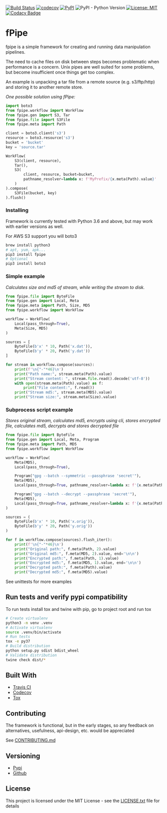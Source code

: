[![Build Status](https://api.travis-ci.org/vkvam/fpipe.svg?branch=master)](https://travis-ci.org/vkvam/fpipe)
[![codecov](https://codecov.io/gh/vkvam/fpipe/branch/master/graph/badge.svg)](https://codecov.io/gh/vkvam/fpipe)
[![PyPI](https://img.shields.io/pypi/v/fpipe)](https://pypi.org/project/fpipe/)
![PyPI - Python Version](https://img.shields.io/pypi/pyversions/fpipe)
[![License: MIT](https://img.shields.io/badge/License-MIT-yellow.svg)](https://opensource.org/licenses/MIT)
[![Codacy Badge](https://api.codacy.com/project/badge/Grade/b5f52ded1a7a40828bcce39f0982d38c)](https://www.codacy.com/manual/vkvam/fpipe?utm_source=github.com&amp;utm_medium=referral&amp;utm_content=vkvam/fpipe&amp;utm_campaign=Badge_Grade)
# fPipe

fpipe is a simple framework for creating and running data manipulation pipelines.

The need to cache files on disk between steps becomes problematic when performance is a concern.
Unix pipes are well suited for some problems, but become insufficient once things get too complex.

An example is unpacking a tar file from a remote source (e.g. s3/ftp/http) and storing it to another remote store.

*One possible solution using fPipe:*
```python
import boto3
from fpipe.workflow import WorkFlow
from fpipe.gen import S3, Tar
from fpipe.file import S3File
from fpipe.meta import Path

client = boto3.client('s3')
resource = boto3.resource('s3')
bucket = 'bucket'
key = 'source.tar'

WorkFlow(
    S3(client, resource),
    Tar(),
    S3(
        client, resource, bucket=bucket,
        pathname_resolver=lambda x: f'MyPrefix/{x.meta(Path).value}'
    )
).compose(
    S3File(bucket, key)
).flush()
```


### Installing
Framework is currently tested with Python 3.6 and above, but may work with earlier versions as well.

For AWS S3 support you will boto3

```bash
brew install python3
# apt, yum, apk...
pip3 install fpipe
# Optional
pip3 install boto3
```


### Simple example

*Calculates size and md5 of stream, while writing the stream to disk.*
```python
from fpipe.file import ByteFile
from fpipe.gen import Local, Meta
from fpipe.meta import Path, Size, MD5
from fpipe.workflow import WorkFlow

workflow = WorkFlow(
    Local(pass_through=True),
    Meta(Size, MD5)
)

sources = [
    ByteFile(b'x' * 10, Path('x.dat')),
    ByteFile(b'y' * 20, Path('y.dat'))
]

for stream in workflow.compose(sources):
    print(f'\n{"-"*46}\n')
    print("Path name:", stream.meta(Path).value)
    print("Stream content: ", stream.file.read().decode('utf-8'))
    with open(stream.meta(Path).value) as f:
        print("File content:", f.read())
    print("Stream md5:", stream.meta(MD5).value)
    print("Stream size:", stream.meta(Size).value)
```

### Subprocess script example

*Stores original stream, calculates md5, encrypts using cli, stores encrypted file, calculates md5, decrypts and stores decrypted file*

```python
from fpipe.file import ByteFile
from fpipe.gen import Local, Meta, Program
from fpipe.meta import Path, MD5
from fpipe.workflow import WorkFlow

workflow = WorkFlow(
    Meta(MD5),
    Local(pass_through=True),

    Program("gpg --batch --symmetric --passphrase 'secret'"),
    Meta(MD5),
    Local(pass_through=True, pathname_resolver=lambda x: f'{x.meta(Path).value}.gpg'),

    Program("gpg --batch --decrypt --passphrase 'secret'"),
    Meta(MD5),
    Local(pass_through=True, pathname_resolver=lambda x: f'{x.meta(Path).value}.decrypted')
)

sources = (
    ByteFile(b'x' * 10, Path('x.orig')),
    ByteFile(b'y' * 20, Path('y.orig'))
)

for f in workflow.compose(sources).flush_iter():
    print(f'\n{"-"*46}\n')
    print("Original path:", f.meta(Path, 2).value)
    print("Original md5:", f.meta(MD5, 2).value, end='\n\n')
    print("Encrypted path:", f.meta(Path, 1).value)
    print("Encrypted md5:", f.meta(MD5, 1).value, end='\n\n')
    print("Decrypted path:", f.meta(Path).value)
    print("Decrypted md5:", f.meta(MD5).value)

```

See unittests for more examples

## Run tests and verify pypi compatibility 

To run tests install tox and twine with pip, go to project root and run tox
```bash
# Create virtualenv
python3 -m venv .venv
# Activate virtualenv
source .venv/bin/activate
# Run tests
tox -e py37
# Build distribution
python setup.py sdist bdist_wheel
# Validate distribution
twine check dist/*
```


## Built With

* [Travis CI](https://travis-ci.org/)
* [Codecov](https://codecov.io/)
* [Tox](https://tox.readthedocs.io/)

## Contributing
The framework is functional, but in the early stages, so any feedback on alternatives, usefulness, api-design, etc. would be appreciated

See [CONTRIBUTING.md](https://github.com/vkvam/fpipe/blob/master/CONTRIBUTING.md)

## Versioning
 
* [Pypi](https://pypi.org/project/fpipe/#history)
* [Github](https://github.com/vkvam/fpipe/releases)

## License
    
This project is licensed under the MIT License - see the [LICENSE.txt](https://github.com/vkvam/fpipe/blob/master/LICENSE.txt) file for details
